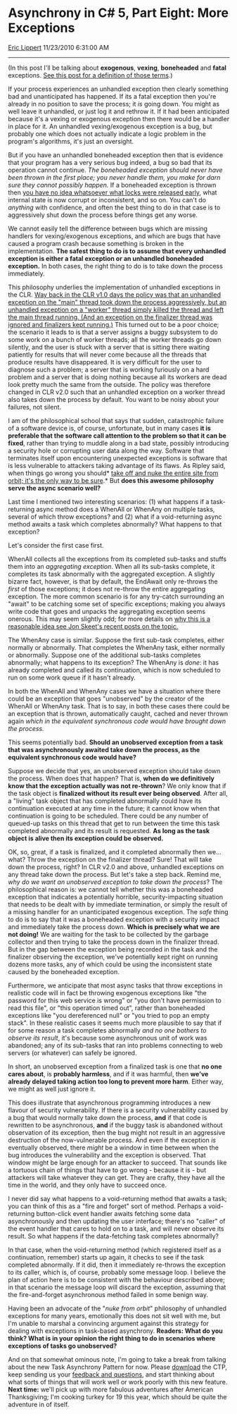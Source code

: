 # Asynchrony in C\# 5, Part Eight: More Exceptions

[Eric Lippert](https://social.msdn.microsoft.com/profile/Eric%20Lippert) 11/23/2010 6:31:00 AM

-----

(In this post I'll be talking about **exogenous**, **vexing**, **boneheaded** and **fatal** exceptions. [See this post for a definition of those terms](http://blogs.msdn.com/b/ericlippert/archive/2008/09/10/vexing-exceptions.aspx).)

If your process experiences an unhandled exception then clearly something bad and unanticipated has happened. If its a fatal exception then you're already in no position to save the process; it *is* going down. You might as well leave it unhandled, or just log it and rethrow it. If it had been anticipated because it's a vexing or exogenous exception then there would be a handler in place for it. An unhandled vexing/exogenous exception is a bug, but probably one which does not actually indicate a logic problem in the program's algorithms, it's just an oversight.

But if you have an unhandled boneheaded exception then that is evidence that your program has a very serious bug indeed, a bug so bad that its operation cannot continue. *The boneheaded exception should never have been thrown in the first place; you never handle them, you make for darn sure they cannot possibly happen.* If a boneheaded exception is thrown then [you have no idea whatsoever what locks were released early](http://blogs.msdn.com/b/ericlippert/archive/2009/03/06/locks-and-exceptions-do-not-mix.aspx), what internal state is now corrupt or inconsistent, and so on. You can't do *anything* with confidence, and often the best thing to do in that case is to aggressively shut down the process before things get any worse.

We cannot easily tell the difference between bugs which are missing handlers for vexing/exogenous exceptions, and which are bugs that have caused a program crash because something is broken in the implementation. **The safest thing to do is to assume that every unhandled exception is either a fatal exception or an unhandled boneheaded exception.** In both cases, the right thing to do is to take down the process immediately.

This philosophy underlies the implementation of unhandled exceptions in the CLR. [Way back in the CLR v1.0 days the policy was that an unhandled exception on the "main" thread took down the process aggressively, but an unhandled exception on a "worker" thread simply killed the thread and left the main thread running. (And an exception on the finalizer thread was ignored and finalizers kept running.)](http://msdn.microsoft.com/en-us/library/ms228965.aspx) This turned out to be a poor choice; the scenario it leads to is that a server assigns a buggy subsystem to do some work on a bunch of worker threads; all the worker threads go down silently, and the user is stuck with a server that is sitting there waiting patiently for results that will never come because all the threads that produce results have disappeared. It is very difficult for the user to diagnose such a problem; a server that is working furiously on a hard problem and a server that is doing nothing because all its workers are dead look pretty much the same from the outside. The policy was therefore changed in CLR v2.0 such that an unhandled exception on a worker thread also takes down the process by default. You want to be noisy about your failures, not silent.

I am of the philosophical school that says that sudden, catastrophic failure of a software device is, of course, unfortunate, but in many cases **it is preferable that the software call attention to the problem so that it can be fixed**, rather than trying to muddle along in a bad state, possibly introducing a security hole or corrupting user data along the way. Software that terminates itself upon encountering unexpected exceptions is software that is less vulnerable to attackers taking advantage of its flaws. As Ripley said, when things go wrong you should* [take off and nuke the entire site from orbit; it's the only way to be sure](https://www.youtube.com/watch?v=2s1MspmfEwg).* But **does this awesome philosophy serve the async scenario well?**

Last time I mentioned two interesting scenarios: (1) what happens if a task-returning async method does a WhenAll or WhenAny on multiple tasks, several of which throw exceptions? and (2) what if a void-returning async method awaits a task which completes abnormally? What happens to that exception?

Let's consider the first case first.

WhenAll collects all the exceptions from its completed sub-tasks and stuffs them into an *aggregating exception*. When all its sub-tasks complete, it completes its task abnormally with the aggregated exception. A slightly bizarre fact, however, is that by default, the EndAwait only re-throws the *first* of those exceptions; it does not re-throw the entire aggregating exception. The more common scenario is for any try-catch surrounding an "await" to be catching some set of specific exceptions; making you always write code that goes and unpacks the aggregating exception seems onerous. This may seem slightly odd; for more details on [why this is a reasonable idea see Jon Skeet's recent posts on the topic.](http://msmvps.com/blogs/jon_skeet/archive/2010/11/04/multiple-exceptions-yet-again-this-time-with-a-resolution.aspx) 

The WhenAny case is similar. Suppose the first sub-task completes, either normally or abnormally. That completes the WhenAny task, either normally or abnormally. Suppose one of the additional sub-tasks completes abnormally; what happens to its exception? The WhenAny is *done*: it has already completed and called its continuation, which is now scheduled to run on some work queue if it hasn't already.

In both the WhenAll and WhenAny cases we have a situation where there could be an exception that goes "unobserved" by the creator of the WhenAll or WhenAny task. That is to say, in both these cases there could be an exception that is thrown, automatically caught, cached and never thrown again *which in the equivalent synchronous code would have brought down the process.*

This seems potentially bad. **Should an unobserved exception from a task that was asynchronously awaited take down the process, as the equivalent synchronous code would have?**

Suppose we decide that yes, an unobserved exception should take down the process. When does that happen? That is, **when do we definitively know that the exception actually was not re-thrown**? We only know that if the task object is **finalized without its result ever being observed**. After all, a "living" task object that has completed abnormally could have its continuation executed at any time in the future; it cannot know when that continuation is going to be scheduled. There could be any number of queued-up tasks on this thread that get to run between the time this task completed abnormally and its result is requested. **As long as the task object is alive then its exception could be observed.**

OK, so, great, if a task is finalized, and it completed abnormally then we... what? Throw the exception on the finalizer thread? Sure\! That will take down the process, right? In CLR v2.0 and above, unhandled exceptions on any thread take down the process. But let's take a step back. Remind me, *why do we want an unobserved exception to take down the process*? The philosophical reason is: we cannot tell whether this was a boneheaded exception that indicates a potentially horrible, security-impacting situation that needs to be dealt with by immediate termination, or simply the result of a missing handler for an unanticipated exogenous exception. The *safe* thing to do is to say that it was a boneheaded exception with a security impact and immediately take the process down. **Which is precisely what we are not doing\!** We are waiting for the task to be collected by the garbage collector and then trying to take the process down in the finalizer thread. But in the gap between the exception being recorded in the task and the finalizer observing the exception, we've potentially kept right on running dozens more tasks, any of which could be using the inconsistent state caused by the boneheaded exception.

Furthermore, we anticipate that most async tasks that throw exceptions in realistic code will in fact be throwing exogenous exceptions like "the password for this web service is wrong" or "you don't have permission to read this file", or "this operation timed out", rather than boneheaded exceptions like "you dereferenced null" or "you tried to pop an empty stack". In these realistic cases it seems much more plausible to say that if for some reason a task completes abnormally *and no one bothers to observe its result*, it's because some asynchronous unit of work was abandoned; any of its sub-tasks that ran into problems connecting to web servers (or whatever) can safely be ignored.

In short, an unobserved exception from a finalized task is one that **no one cares about**, is **probably harmless**, and if it was harmful, then **we've already delayed taking action too long to prevent more harm**. Either way, we might as well just ignore it.

This does illustrate that asynchronous programming introduces a new flavour of security vulnerability. If there is a security vulnerability caused by a bug that would normally take down the process, **and** if that code is rewritten to be asynchronous, **and** if the buggy task is abandoned without observation of its exception, then the bug might not result in an aggressive destruction of the now-vulnerable process. And even if the exception *is* eventually observed, there *might* be a window in time between when the bug introduces the vulnerability and the exception is observed. That window might be large enough for an attacker to succeed. That sounds like a tortuous chain of things that have to go wrong - because it is - but attackers will take whatever they can get. They are crafty, they have all the time in the world, and they only have to succeed once.

I never did say what happens to a void-returning method that awaits a task; you can think of this as a "fire and forget" sort of method. Perhaps a void-returning button-click event handler awaits fetching some data asynchronously and then updating the user interface; there's no "caller" of the event handler that cares to hold on to a task, and will never observe its result. So what happens if the data-fetching task completes abnormally?

In that case, when the void-returning method (which registered itself as a continuation, remember) starts up again, it checks to see if the task completed abnormally. If it did, then it immediately re-throws the exception to its caller, which is, of course, probably some message loop. I believe the plan of action here is to be consistent with the behaviour described above; in that scenario the message loop will discard the exception, assuming that the fire-and-forget asynchronous method failed in some benign way.

Having been an advocate of the "*nuke from orbit*" philosophy of unhandled exceptions for many years, emotionally this does not sit well with me, but I'm unable to marshal a convincing argument against this strategy for dealing with exceptions in task-based asynchrony. **Readers: What do you think? What is in your opinion the right thing to do in scenarios where exceptions of tasks go unobserved?**

And on that somewhat ominous note, I'm going to take a break from talking about the new Task Asynchrony Pattern for now. Please [download](http://msdn.microsoft.com/en-us/vstudio/async.aspx) the CTP, keep sending us your [feedback and questions](http://social.msdn.microsoft.com/Forums/en-US/async/threads), and start thinking about what sorts of things that will work well or work poorly with this new feature. **Next time:** we'll pick up with more fabulous adventures after American Thanksgiving; I'm cooking turkey for 19 this year, which should be quite the adventure in of itself.

